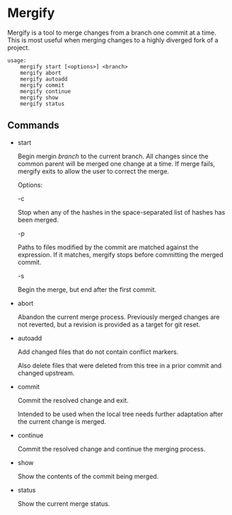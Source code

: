 # Mergify

Mergify is a tool to merge changes from a branch one commit at a time.  This
is most useful when merging changes to a highly diverged fork of a project.

```
usage:
    mergify start [<options>] <branch>
    mergify abort
    mergify autoadd
    mergify commit
    mergify continue
    mergify show
    mergify status
```

## Commands
 * start

	Begin mergin *branch* to the current branch.  All changes since the
	common parent will be merged one change at a time.  If merge
	fails, mergify exits to allow the user to correct the merge.

	Options:

	-c <list-of-hashes>

	Stop when any of the hashes in the space-separated list of hashes has
	been merged.

	-p <pause-expression>

	Paths to files modified by the commit are matched against the
	expression.  If it matches, mergify stops before committing the merged
	commit.

	-s

	Begin the merge, but end after the first commit.

 * abort

	Abandon the current merge process.  Previously merged changes are not
        reverted, but a revision is provided as a target for git reset.

 * autoadd

	Add changed files that do not contain conflict markers.

	Also delete files that were deleted from this tree in a prior commit
	and changed upstream.

 * commit

	Commit the resolved change and exit.

	Intended to be used when the local tree needs further adaptation
	after the current change is merged.

 * continue

	Commit the resolved change and continue the merging process.

 * show

	Show the contents of the commit being merged.

 * status

	Show the current merge status.


